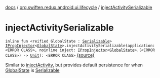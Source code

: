 [docs](../index.md) / [org.swiften.redux.android.ui.lifecycle](index.md) / [injectActivitySerializable](./inject-activity-serializable.md)

# injectActivitySerializable

`inline fun <reified GlobalState : `[`Serializable`](http://docs.oracle.com/javase/6/docs/api/java/io/Serializable.html)`> `[`IPropInjector`](../org.swiften.redux.ui/-i-prop-injector/index.md)`<`[`GlobalState`](inject-activity-serializable.md#GlobalState)`>.injectActivitySerializable(application: <ERROR CLASS>, noinline inject: `[`IPropInjector`](../org.swiften.redux.ui/-i-prop-injector/index.md)`<`[`GlobalState`](inject-activity-serializable.md#GlobalState)`>.(<ERROR CLASS>) -> `[`Unit`](https://kotlinlang.org/api/latest/jvm/stdlib/kotlin/-unit/index.html)`): <ERROR CLASS>` [(source)](https://github.com/protoman92/KotlinRedux/tree/master/android/android-lifecycle/src/main/java/org/swiften/redux/android/ui/lifecycle/AndroidActivity.kt#L78)

Similar to [injectActivity](inject-activity.md), but provides default persistence for when [GlobalState](inject-activity-serializable.md#GlobalState) is
[Serializable](http://docs.oracle.com/javase/6/docs/api/java/io/Serializable.html)

